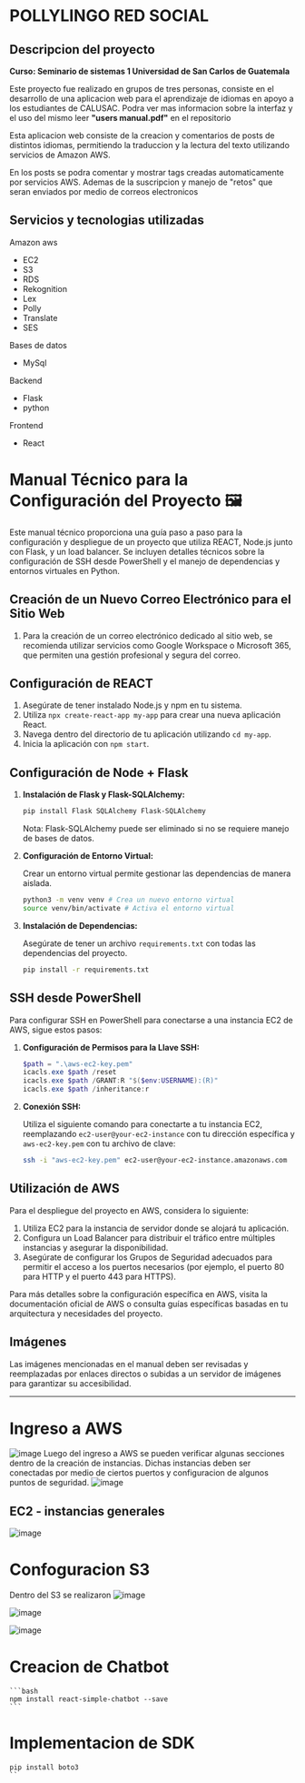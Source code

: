 # POLLYLINGO RED SOCIAL
## Descripcion del proyecto
**Curso: Seminario de sistemas 1
Universidad de San Carlos de Guatemala** 

Este proyecto fue realizado en grupos de tres personas, consiste en el desarrollo de una aplicacion web para el aprendizaje de idiomas en apoyo a los estudiantes de CALUSAC.
Podra ver mas informacion sobre la interfaz y el uso del mismo leer **"users manual.pdf"** en el repositorio

Esta aplicacion web consiste de la creacion y comentarios de posts de distintos idiomas, permitiendo la traduccion y la lectura del texto utilizando servicios de Amazon AWS. 

En los posts se podra comentar y mostrar tags creadas automaticamente por servicios AWS. Ademas de la suscripcion y manejo de "retos" que seran enviados por medio de correos electronicos 
## Servicios y tecnologias utilizadas
 Amazon aws
 - EC2
 - S3
 - RDS
 - Rekognition
 - Lex
 - Polly
 - Translate
 - SES
 
 Bases de datos
 - MySql
 
 Backend 
 - Flask
 - python
 
 Frontend
 - React
 
# Manual Técnico para la Configuración del Proyecto 🖼️

Este manual técnico proporciona una guía paso a paso para la configuración y despliegue de un proyecto que utiliza REACT, Node.js junto con Flask, y un load balancer. Se incluyen detalles técnicos sobre la configuración de SSH desde PowerShell y el manejo de dependencias y entornos virtuales en Python.

## Creación de un Nuevo Correo Electrónico para el Sitio Web

1. Para la creación de un correo electrónico dedicado al sitio web, se recomienda utilizar servicios como Google Workspace o Microsoft 365, que permiten una gestión profesional y segura del correo.

## Configuración de REACT

1. Asegúrate de tener instalado Node.js y npm en tu sistema.
2. Utiliza `npx create-react-app my-app` para crear una nueva aplicación React.
3. Navega dentro del directorio de tu aplicación utilizando `cd my-app`.
4. Inicia la aplicación con `npm start`.

## Configuración de Node + Flask

1. **Instalación de Flask y Flask-SQLAlchemy:**

    ```bash
    pip install Flask SQLAlchemy Flask-SQLAlchemy
    ```

    Nota: Flask-SQLAlchemy puede ser eliminado si no se requiere manejo de bases de datos.

2. **Configuración de Entorno Virtual:**

    Crear un entorno virtual permite gestionar las dependencias de manera aislada.

    ```bash
    python3 -m venv venv # Crea un nuevo entorno virtual
    source venv/bin/activate # Activa el entorno virtual
    ```

3. **Instalación de Dependencias:**

    Asegúrate de tener un archivo `requirements.txt` con todas las dependencias del proyecto.

    ```bash
    pip install -r requirements.txt
    ```

## SSH desde PowerShell

Para configurar SSH en PowerShell para conectarse a una instancia EC2 de AWS, sigue estos pasos:

1. **Configuración de Permisos para la Llave SSH:**

    ```powershell
    $path = ".\aws-ec2-key.pem"
    icacls.exe $path /reset
    icacls.exe $path /GRANT:R "$($env:USERNAME):(R)"
    icacls.exe $path /inheritance:r
    ```

2. **Conexión SSH:**

    Utiliza el siguiente comando para conectarte a tu instancia EC2, reemplazando `ec2-user@your-ec2-instance` con tu dirección específica y `aws-ec2-key.pem` con tu archivo de clave:

    ```bash
    ssh -i "aws-ec2-key.pem" ec2-user@your-ec2-instance.amazonaws.com
    ```

## Utilización de AWS

Para el despliegue del proyecto en AWS, considera lo siguiente:

1. Utiliza EC2 para la instancia de servidor donde se alojará tu aplicación.
2. Configura un Load Balancer para distribuir el tráfico entre múltiples instancias y asegurar la disponibilidad.
3. Asegúrate de configurar los Grupos de Seguridad adecuados para permitir el acceso a los puertos necesarios (por ejemplo, el puerto 80 para HTTP y el puerto 443 para HTTPS).

Para más detalles sobre la configuración específica en AWS, visita la documentación oficial de AWS o consulta guías específicas basadas en tu arquitectura y necesidades del proyecto.

## Imágenes

Las imágenes mencionadas en el manual deben ser revisadas y reemplazadas por enlaces directos o subidas a un servidor de imágenes para garantizar su accesibilidad.

---

# Ingreso a AWS 
![image](https://github.com/Vallit0/PR1_SSG1/assets/79114580/37f7d768-4318-450e-a723-2b2cbe56e9f0)
Luego del ingreso a AWS se pueden verificar algunas secciones dentro de la creación de instancias. Dichas instancias deben ser conectadas por medio de ciertos puertos y configuracion de algunos puntos de seguridad. 
![image](https://github.com/Vallit0/PR1_SSG1/assets/79114580/77100548-1b6c-4891-8d74-3dc49287f942)

## EC2 - instancias generales
![image](https://github.com/Vallit0/PR1_SSG1/assets/79114580/7ecff682-b94d-4978-97bb-e6e7644f51cf)

# Confoguracion S3 
Dentro del S3 se realizaron 
![image](https://github.com/Vallit0/PR1_SSG1/assets/79114580/cf94e632-e34c-41a2-bb2c-16fe1bf88ca2)

![image](https://github.com/Vallit0/PR1_SSG1/assets/79114580/d1628133-a6d8-41c6-8791-07ec8a492556)

![image](https://github.com/Vallit0/PR1_SSG1/assets/79114580/3c6bf4a5-de27-4b00-8567-6b49b0c1777c)

# Creacion de Chatbot



    ```bash
    npm install react-simple-chatbot --save
    ```

# Implementacion de SDK 


```
pip install boto3
``
